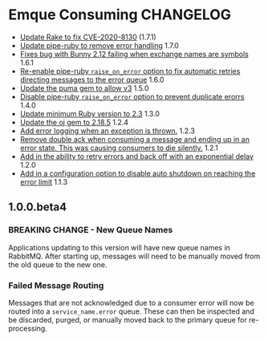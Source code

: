 # Emque Consuming CHANGELOG

- [Update Rake to fix CVE-2020-8130](https://github.com/emque/emque-consuming/pull/80) (1.7.1)
- [Update pipe-ruby to remove error handling](https://github.com/emque/emque-consuming/pull/78) 1.7.0
- [Fixes bug with Bunny 2.12 failing when exchange names are symbols](https://github.com/emque/emque-consuming/pull/77) 1.6.1
- [Re-enable pipe-ruby `raise_on_error` option to fix automatic retries directing messages to the error queue](https://github.com/emque/emque-consuming/pull/75) 1.6.0
- [Update the puma gem to allow v3](https://github.com/emque/emque-consuming/pull/72) 1.5.0
- [Disable pipe-ruby `raise_on_error` option to prevent duplicate erorrs](https://github.com/emque/emque-consuming/pull/74) 1.4.0
- [Update minimum Ruby version to 2.3](https://github.com/emque/emque-consuming/pull/68) 1.3.0
- [Update the oj gem to 2.18.5](https://github.com/emque/emque-consuming/pull/67) 1.2.4
- [Add error logging when an exception is thrown.](https://github.com/emque/emque-consuming/pull/65) 1.2.3
- [Remove double ack when consuming a message and ending up in an error state. This was causing consumers to die silently.](https://github.com/emque/emque-consuming/pull/59) 1.2.1
- [Add in the ability to retry errors and back off with an exponential delay](https://github.com/emque/emque-consuming/pull/55) 1.2.0
- [Add in a configuration option to disable auto shutdown on reaching the error limit](https://github.com/emque/emque-consuming/pull/58) 1.1.3

## 1.0.0.beta4

### BREAKING CHANGE - New Queue Names
Applications updating to this version will have new queue names in RabbitMQ.
After starting up, messages will need to be manually moved
from the old queue to the new one.

### Failed Message Routing
Messages that are not acknowledged due to a consumer error will now be routed
into a `service_name.error` queue. These can then be inspected and be discarded,
purged, or manually moved back to the primary queue for re-processing.
